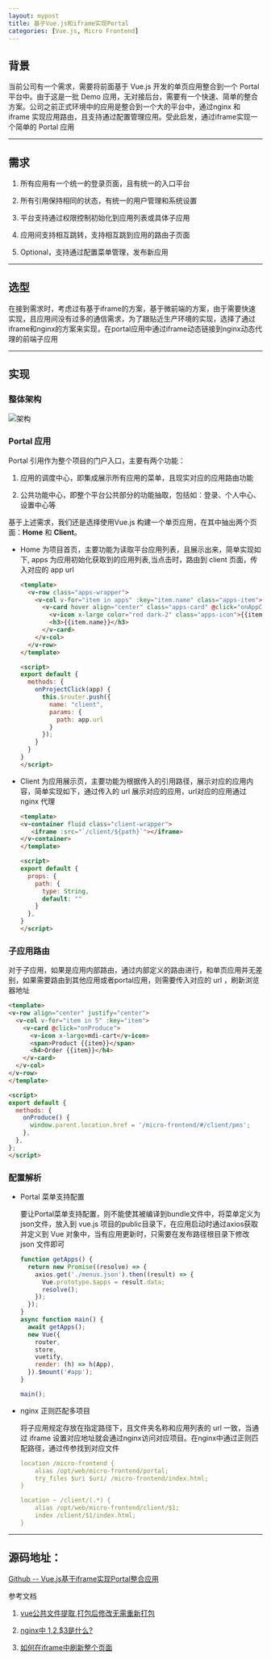 ```yaml
---
layout: mypost
title: 基于Vue.js和iframe实现Portal
categories: [Vue.js, Micro Frontend]
---
```


## 背景

当前公司有一个需求，需要将前面基于 Vue.js 开发的单页应用整合到一个 Portal 平台中。由于这是一批 Demo 应用，无对接后台，需要有一个快速、简单的整合方案。公司之前正式环境中的应用是整合到一个大的平台中，通过nginx 和 iframe 实现应用路由，且支持通过配置管理应用。受此启发，通过iframe实现一个简单的 Portal 应用

---

## 需求

1. 所有应用有一个统一的登录页面，且有统一的入口平台

2. 所有引用保持相同的状态，有统一的用户管理和系统设置

3. 平台支持通过权限控制初始化到应用列表或具体子应用

4. 应用间支持相互跳转，支持相互跳到应用的路由子页面

5. Optional，支持通过配置菜单管理，发布新应用

---

## 选型

在接到需求时，考虑过有基于iframe的方案，基于微前端的方案，由于需要快速实现，且应用间没有过多的通信需求，为了跟贴近生产环境的实现，选择了通过iframe和nginx的方案来实现，在portal应用中通过iframe动态链接到nginx动态代理的前端子应用

---

## 实现

### 整体架构

![架构](vuejs_portal_framework.png)

### Portal 应用

Portal 引用作为整个项目的门户入口，主要有两个功能：

1. 应用的调度中心，即集成展示所有应用的菜单，且现实对应的应用路由功能

2. 公共功能中心，即整个平台公共部分的功能抽取，包括如：登录、个人中心、设置中心等

基于上述需求，我们还是选择使用Vue.js 构建一个单页应用，在其中抽出两个页面：**Home** 和 **Client**。

* Home 为项目首页，主要功能为读取平台应用列表，且展示出来，简单实现如下, apps 为应用初始化获取到的应用列表,当点击时，路由到 client 页面，传入对应的 app url
  ```html
  <template>
    <v-row class="apps-wrapper">
      <v-col v-for="item in apps" :key="item.name" class="apps-item">
        <v-card hover align="center" class="apps-card" @click="onAppClick(item)">
          <v-icon x-large color="red dark-2" class="apps-icon">{{item.icon}}</v-icon>
          <h3>{{item.name}}</h3>
        </v-card>
      </v-col>
    </v-row>
  </template>

  <script>
  export default {
    methods: {
      onProjectClick(app) {
        this.$router.push({
          name: "client",
          params: {
            path: app.url
          }
        });
      }
    }
  }
  </script>
  ```

* Client 为应用展示页，主要功能为根据传入的引用路径，展示对应的应用内容，简单实现如下，通过传入的 url 展示对应的应用，url对应的应用通过 nginx 代理
  ```html
  <template>
  <v-container fluid class="client-wrapper">
     <iframe :src="`/client/${path}`"></iframe>
  </v-container>
  </template>

  <script>
  export default {
    props: {
      path: {
        type: String,
        default: ""
      }
    },
  }
  </script>
  ```

### 子应用路由

对于子应用，如果是应用内部路由，通过内部定义的路由进行，和单页应用并无差别，如果需要路由到其他应用或者portal应用，则需要传入对应的 url ，刷新浏览器地址
```html
<template>
<v-row align="center" justify="center">
  <v-col v-for="item in 5" :key="item">
    <v-card @click="onProduce">
      <v-icon x-large>mdi-cart</v-icon>
      <span>Product {{item}}</span>
      <h4>Order {{item}}</h4>
    </v-card>
  </v-col>
</v-row>
</template>

<script>
export default {
  methods: {
    onProduce() {
      window.parent.location.href = '/micro-frontend/#/client/pms';
    },
  },
};
</script>
```

### 配置解析

* Portal 菜单支持配置

  要让Portal菜单支持配置，则不能使其被编译到bundle文件中，将菜单定义为json文件，放入到 vue.js 项目的public目录下，在应用启动时通过axios获取并定义到 Vue 对象中，当有应用更新时，只需要在发布路径根目录下修改 json 文件即可
  ```js
  function getApps() {
    return new Promise((resolve) => {
      axios.get('./menus.json').then((result) => {
        Vue.prototype.$apps = result.data;
        resolve();
      });
    });
  }
  async function main() {
    await getApps();
    new Vue({
      router,
      store,
      vuetify,
      render: (h) => h(App),
    }).$mount('#app');
  }

  main();
  ```

* nginx 正则匹配多项目

  将子应用规定存放在指定路径下，且文件夹名称和应用列表的 url 一致，当通过 iframe 设置对应地址就会通过nginx访问对应项目。在nginx中通过正则匹配路径，通过传参找到对应文件
  ```yml
  location /micro-frontend {
      alias /opt/web/micro-frontend/portal;
      try_files $uri $uri/ /micro-frontend/index.html;
  }

  location ~ /client/(.*) {
      alias /opt/web/micro-frontend/client/$1;
      index /client/$1/index.html;
  }
  ```
---

## 源码地址：

[Github -- Vue.js基于iframe实现Portal整合应用](https://github.com/dengs-official/dengs-official-blog-code/tree/master/Vue.js%E5%9F%BA%E4%BA%8Eiframe%E5%AE%9E%E7%8E%B0Portal%E6%95%B4%E5%90%88%E5%BA%94%E7%94%A8)

参考文档

1. [vue公共文件提取,打包后修改无需重新打包](https://www.jianshu.com/p/10c3f1a6697a)

2. [nginx中 $1,$2,$3是什么?](https://blog.csdn.net/cbmljs/article/details/86573248?utm_medium=distribute.pc_relevant.none-task-blog-BlogCommendFromMachineLearnPai2-2.nonecase&depth_1-utm_source=distribute.pc_relevant.none-task-blog-BlogCommendFromMachineLearnPai2-2.nonecase)

3. [如何在iframe中刷新整个页面](https://blog.csdn.net/yanluandai1985/article/details/82851548)